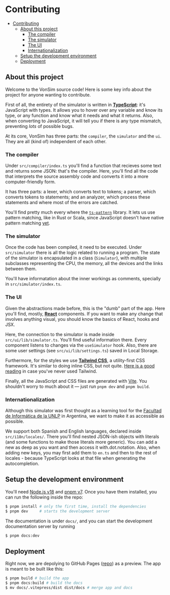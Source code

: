 # Contributing

- [Contributing](#contributing)
  - [About this project](#about-this-project)
    - [The compiler](#the-compiler)
    - [The simulator](#the-simulator)
    - [The UI](#the-ui)
    - [Internationalization](#internationalization)
  - [Setup the development environment](#setup-the-development-environment)
  - [Deployment](#deployment)

## About this project

Welcome to the VonSim source code! Here is some key info about the project for anyone wanting to contribute.

First of all, the entirety of the simulator is written in [**TypeScript**](https://www.typescriptlang.org/): it's JavaScript with types. It allows you to hover over any variable and know its type, or any function and know what it needs and what it returns. Also, when converting to JavaScript, it will tell you if there is any type mismatch, preventing _lots_ of possible bugs.

At its core, VonSim has three parts: the `compiler`, the `simulator` and the `ui`. They are all (kind of) independent of each other.

### The compiler

Under `src/compiler/index.ts` you'll find a function that recieves some text and returns some JSON: that's the compiler. Here, you'll find all the code that interprets the source assembly code and converts it into a more computer-friendly form.

It has three parts: a lexer, which converts text to tokens; a parser, which converts tokens to statements; and an analyzer, which process these statements and where most of the errors are catched.

You'll find pretty much every where the [`ts-pattern`](https://github.com/gvergnaud/ts-pattern) library. It lets us use pattern matching, like in Rust or Scala, since JavaScript doesn't have native pattern matching [yet](https://github.com/tc39/proposal-pattern-matching).

### The simulator

Once the code has been compiled, it need to be executed. Under `src/simulator` there is all the logic related to running a program. The state of the simulator is encapsulated in a class (`Simulator`), with multiple subclasses representing the CPU, the memory, all the devices and the links between them.

You'll have informatation about the inner workings as comments, specially in `src/simulator/index.ts`.

### The UI

Given the abstractions made before, this is the "dumb" part of the app. Here you'll find, mostly, [**React**](https://reactjs.org/) components. If you want to make any change that involves anything visual, you should know the basics of React, hooks and JSX.

Here, the connection to the simulator is made inside `src/ui/lib/simulator.ts`. You'll find useful information there. Every component listens to changes via the `useSimulator` hook. Also, there are some user settings (see `src/ui/lib/settings.ts`) saved in Local Storage.

Furthermore, for the styles we use [**Tailwind CSS**](https://tailwindcss.com/), a utility-first CSS framework. It's similar to doing inline CSS, but not quite. [Here is a good reading](https://tailwindcss.com/docs/utility-first) in case you've never used Tailwind.

Finally, all the JavaScript and CSS files are generated with [Vite](https://vitejs.dev/). You shouldn't worry to much about it — just run `pnpm dev` and `pnpm build`.

### Internationalization

Although this simulator was first thought as a learning tool for the [Facultad de Informática de la UNLP](https://info.unlp.edu.ar) in Argentina, we want to make it as accessible as possible.

We support both Spanish and English languages, declared inside `src/i18n/locales/`. There you'll find nested JSON-ish objects with literals (and some functions to make those literals more generic). You can add a new as deep as you want and then access it with.dot.notation. Also, when adding new keys, you may first add them to `en.ts` and then to the rest of locales - because TypeScript looks at that file when generating the autocompletion.

## Setup the development environment

You'll need [Node.js v18](https://nodejs.org/) and [pnpm v7](https://pnpm.io). Once you have them installed, you can run the following inside the repo:

```bash
$ pnpm install # only the first time, install the dependencies
$ pnpm dev     # starts the development server
```

The documentation is under `docs/`, and you can start the development documentation server by running

```bash
$ pnpm docs:dev
```

## Deployment

Right now, we are depolying to GitHub Pages ([repo](https://github.com/vonsim/vonsim.github.io)) as a preview. The app is meant to be built like this:

```bash
$ pnpm build # build the app
$ pnpm docs:build # build the docs
$ mv docs/.vitepress/dist dist/docs # merge app and docs
```
